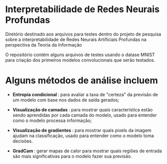 # Interpretabilidade de Redes Neurais Profundas

Diretório destinado aos arquivos para testes dentro do projeto de pesquisa
sobre a interpretabilidade de Redes Neurais Artificiais Profundas na perspectiva da Teoria da Informação

O repositório contém alguns arquivos de testes usando o datase MNIST para criação dos primeiros modelos convolucionais que serão testados.

# Alguns métodos de análise incluem
- <strong> Entropia condicional </strong> : para avaliar a taxa de "certeza" da previsão de um modelo com base nos dados de saída gerados;

- <strong> Visualização de camadas </strong> : para mostrar quais característica estão sendo aprendidas por cada camada do modelo, usado para entender como o modelo processa informação;

- <strong> Visualização de gradientes </strong> : para mostrar quais pixels da imagem ajudam na classificação, usado para entender como o modelo toma decisões.

- <strong> GradCam </strong> : gerar mapas de calor para mostrar quais regiões de entrada são mais significativas para o modelo fazer sua previsão.